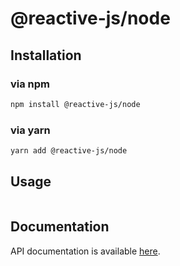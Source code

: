 # @reactive-js/node


## Installation

### via npm

```sh
npm install @reactive-js/node
```

### via yarn

```sh
yarn add @reactive-js/node
```

## Usage

```typescript
```

## Documentation

API documentation is available [here](./docs).
